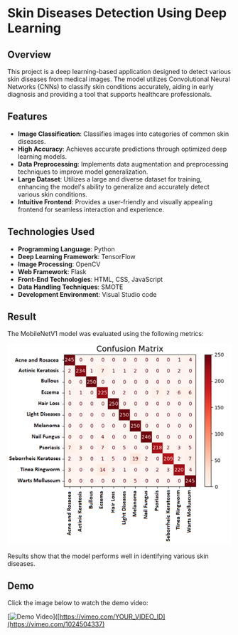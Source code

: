 # Skin Diseases Detection Using Deep Learning

## Overview
This project is a deep learning-based application designed to detect various skin diseases from medical images. The model utilizes Convolutional Neural Networks (CNNs) to classify skin conditions accurately, aiding in early diagnosis and providing a tool that supports healthcare professionals.

## Features
- **Image Classification**: Classifies images into categories of common skin diseases.
- **High Accuracy**: Achieves accurate predictions through optimized deep learning models.
- **Data Preprocessing**: Implements data augmentation and preprocessing techniques to improve model generalization.
- **Large Dataset**: Utilizes a large and diverse dataset for training, enhancing the model's ability to generalize and accurately detect various skin conditions.
- **Intuitive Frontend**: Provides a user-friendly and visually appealing frontend for seamless interaction and experience.

## Technologies Used
- **Programming Language**: Python
- **Deep Learning Framework**: TensorFlow
- **Image Processing**: OpenCV
- **Web Framework**: Flask
- **Front-End Technologies**: HTML, CSS, JavaScript
- **Data Handling Techniques**: SMOTE
- **Development Environment**: Visual Studio code

## Result
The MobileNetV1 model was evaluated using the following metrics:

![Confusion Matrix](Confusion%20matrix.png)

Results show that the model performs well in identifying various skin diseases.

## Demo
Click the image below to watch the demo video:

[![Demo Video](https://your-thumbnail-url.jpg)]([https://vimeo.com/YOUR_VIDEO_ID](https://vimeo.com/1024504337)






